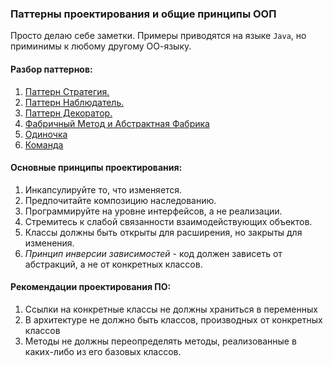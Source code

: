 ### Паттерны проектирования и общие принципы ООП

Просто делаю себе заметки. Примеры приводятся на языке `Java`, но приминимы к любому другому ОО-языку.

#### Разбор паттернов:
1. [Паттерн Стратегия.](docs/strategy.md)
2. [Паттерн Наблюдатель.](docs/observer.md)
3. [Паттерн Декоратор.](docs/decorator.md)
4. [Фабричный Метод и Абстрактная Фабрика](docs/factory.md)
5. [Одиночка](docs/singleton.md)
6. [Команда](docs/command.md)


#### Основные принципы проектирования:
1. Инкапсулируйте то, что изменяется.
2. Предпочитайте композицию наследованию.
3. Программируйте на уровне интерфейсов, а не реализации.
4. Стремитесь к слабой связанности взаимодействующих объектов.
5. Классы должны быть открыты для расширения, но закрыты для изменения.
6. *Принцип инверсии зависимостей* - код должен зависеть от абстракций, а не от конкретных классов.


#### Рекомендации проектирования ПО:
1. Ссылки на конкретные классы не должны храниться в переменных
2. В архитектуре не должно быть классов, производных от конкретных классов
3. Методы не должны переопределять методы, реализованные в каких-либо из его базовых классов.

